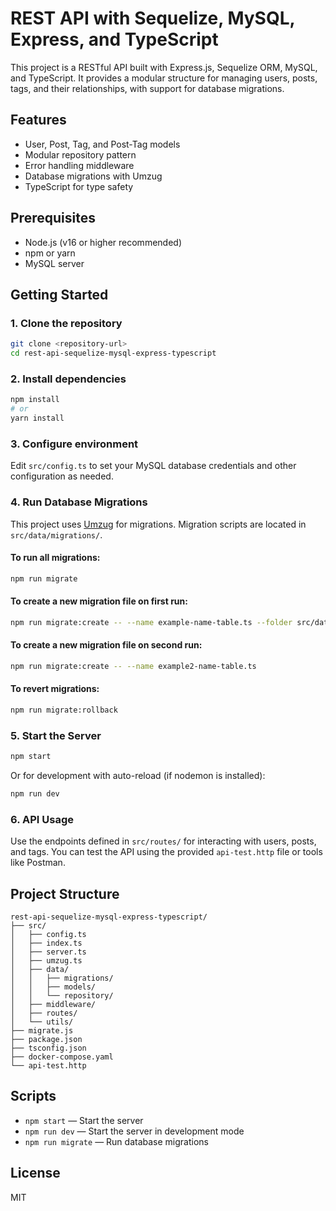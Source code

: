 # REST API with Sequelize, MySQL, Express, and TypeScript

This project is a RESTful API built with Express.js, Sequelize ORM, MySQL, and TypeScript. It provides a modular structure for managing users, posts, tags, and their relationships, with support for database migrations.

## Features
- User, Post, Tag, and Post-Tag models
- Modular repository pattern
- Error handling middleware
- Database migrations with Umzug
- TypeScript for type safety

## Prerequisites
- Node.js (v16 or higher recommended)
- npm or yarn
- MySQL server

## Getting Started

### 1. Clone the repository
```bash
git clone <repository-url>
cd rest-api-sequelize-mysql-express-typescript
```

### 2. Install dependencies
```bash
npm install
# or
yarn install
```

### 3. Configure environment
Edit `src/config.ts` to set your MySQL database credentials and other configuration as needed.

### 4. Run Database Migrations
This project uses [Umzug](https://github.com/sequelize/umzug) for migrations. Migration scripts are located in `src/data/migrations/`.

#### To run all migrations:
```bash
npm run migrate
```

#### To create a new migration file on first run:
```bash
npm run migrate:create -- --name example-name-table.ts --folder src/data/migrations
```

#### To create a new migration file on second run:
```bash
npm run migrate:create -- --name example2-name-table.ts
```

#### To revert migrations:
```bash
npm run migrate:rollback
```

### 5. Start the Server
```bash
npm start
```
Or for development with auto-reload (if nodemon is installed):
```bash
npm run dev
```

### 6. API Usage
Use the endpoints defined in `src/routes/` for interacting with users, posts, and tags. You can test the API using the provided `api-test.http` file or tools like Postman.

## Project Structure
```
rest-api-sequelize-mysql-express-typescript/
├── src/
│   ├── config.ts
│   ├── index.ts
│   ├── server.ts
│   ├── umzug.ts
│   ├── data/
│   │   ├── migrations/
│   │   ├── models/
│   │   └── repository/
│   ├── middleware/
│   ├── routes/
│   └── utils/
├── migrate.js
├── package.json
├── tsconfig.json
├── docker-compose.yaml
└── api-test.http
```

## Scripts
- `npm start` — Start the server
- `npm run dev` — Start the server in development mode
- `npm run migrate` — Run database migrations

## License
MIT
